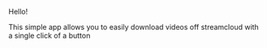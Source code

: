 Hello!

This simple app allows you to easily download videos off streamcloud with a single click of a button
